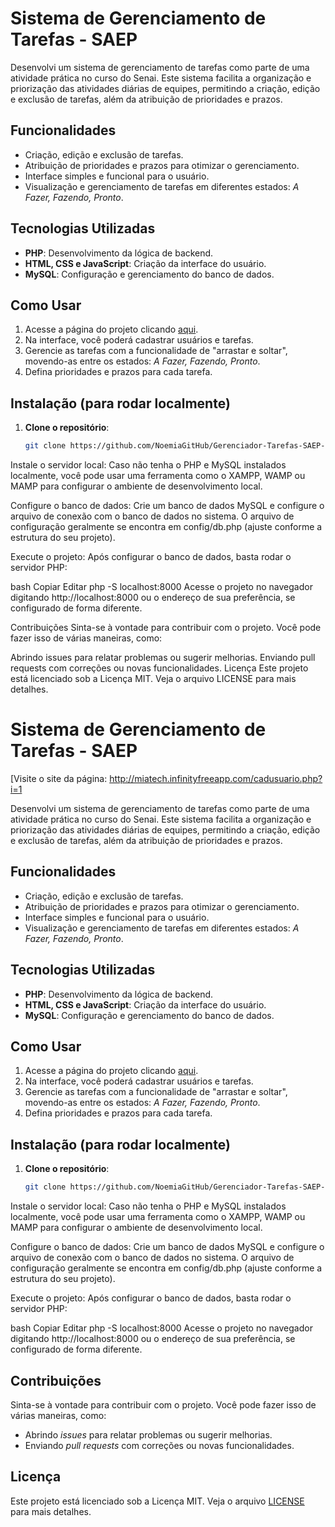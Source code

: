 # Sistema de Gerenciamento de Tarefas - SAEP

Desenvolvi um sistema de gerenciamento de tarefas como parte de uma atividade prática no curso do Senai. Este sistema facilita a organização e priorização das atividades diárias de equipes, permitindo a criação, edição e exclusão de tarefas, além da atribuição de prioridades e prazos.

## **Funcionalidades**

- Criação, edição e exclusão de tarefas.
- Atribuição de prioridades e prazos para otimizar o gerenciamento.
- Interface simples e funcional para o usuário.
- Visualização e gerenciamento de tarefas em diferentes estados: *A Fazer, Fazendo, Pronto*.

## **Tecnologias Utilizadas**

- **PHP**: Desenvolvimento da lógica de backend.
- **HTML, CSS e JavaScript**: Criação da interface do usuário.
- **MySQL**: Configuração e gerenciamento do banco de dados.

## **Como Usar**

1. Acesse a página do projeto clicando [aqui](http://miatech.infinityfreeapp.com/).
2. Na interface, você poderá cadastrar usuários e tarefas.
3. Gerencie as tarefas com a funcionalidade de "arrastar e soltar", movendo-as entre os estados: *A Fazer, Fazendo, Pronto*.
4. Defina prioridades e prazos para cada tarefa.

## **Instalação (para rodar localmente)**

1. **Clone o repositório**:
   ```bash
   git clone https://github.com/NoemiaGitHub/Gerenciador-Tarefas-SAEP-.git
Instale o servidor local: Caso não tenha o PHP e MySQL instalados localmente, você pode usar uma ferramenta como o XAMPP, WAMP ou MAMP para configurar o ambiente de desenvolvimento local.

Configure o banco de dados: Crie um banco de dados MySQL e configure o arquivo de conexão com o banco de dados no sistema. O arquivo de configuração geralmente se encontra em config/db.php (ajuste conforme a estrutura do seu projeto).

Execute o projeto: Após configurar o banco de dados, basta rodar o servidor PHP:

bash
Copiar
Editar
php -S localhost:8000
Acesse o projeto no navegador digitando http://localhost:8000 ou o endereço de sua preferência, se configurado de forma diferente.

Contribuições
Sinta-se à vontade para contribuir com o projeto. Você pode fazer isso de várias maneiras, como:

Abrindo issues para relatar problemas ou sugerir melhorias.
Enviando pull requests com correções ou novas funcionalidades.
Licença
Este projeto está licenciado sob a Licença MIT. Veja o arquivo LICENSE para mais detalhes.


# Sistema de Gerenciamento de Tarefas - SAEP

[Visite o site da página: http://miatech.infinityfreeapp.com/cadusuario.php?i=1

Desenvolvi um sistema de gerenciamento de tarefas como parte de uma atividade prática no curso do Senai. Este sistema facilita a organização e priorização das atividades diárias de equipes, permitindo a criação, edição e exclusão de tarefas, além da atribuição de prioridades e prazos.

## **Funcionalidades**

- Criação, edição e exclusão de tarefas.
- Atribuição de prioridades e prazos para otimizar o gerenciamento.
- Interface simples e funcional para o usuário.
- Visualização e gerenciamento de tarefas em diferentes estados: *A Fazer, Fazendo, Pronto*.

## **Tecnologias Utilizadas**

- **PHP**: Desenvolvimento da lógica de backend.
- **HTML, CSS e JavaScript**: Criação da interface do usuário.
- **MySQL**: Configuração e gerenciamento do banco de dados.

## **Como Usar**

1. Acesse a página do projeto clicando [aqui](http://miatech.infinityfreeapp.com/).
2. Na interface, você poderá cadastrar usuários e tarefas.
3. Gerencie as tarefas com a funcionalidade de "arrastar e soltar", movendo-as entre os estados: *A Fazer, Fazendo, Pronto*.
4. Defina prioridades e prazos para cada tarefa.

## **Instalação (para rodar localmente)**

1. **Clone o repositório**:
   ```bash
   git clone https://github.com/NoemiaGitHub/Gerenciador-Tarefas-SAEP-.git
Instale o servidor local: Caso não tenha o PHP e MySQL instalados localmente, você pode usar uma ferramenta como o XAMPP, WAMP ou MAMP para configurar o ambiente de desenvolvimento local.

Configure o banco de dados: Crie um banco de dados MySQL e configure o arquivo de conexão com o banco de dados no sistema. O arquivo de configuração geralmente se encontra em config/db.php (ajuste conforme a estrutura do seu projeto).

Execute o projeto: Após configurar o banco de dados, basta rodar o servidor PHP:

bash
Copiar
Editar
php -S localhost:8000
Acesse o projeto no navegador digitando http://localhost:8000 ou o endereço de sua preferência, se configurado de forma diferente.

## **Contribuições**

Sinta-se à vontade para contribuir com o projeto. Você pode fazer isso de várias maneiras, como:

- Abrindo *issues* para relatar problemas ou sugerir melhorias.
- Enviando *pull requests* com correções ou novas funcionalidades.

## **Licença**

Este projeto está licenciado sob a Licença MIT. Veja o arquivo [LICENSE](LICENSE) para mais detalhes.
